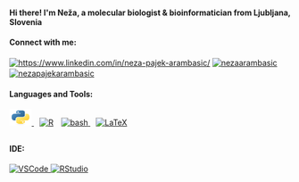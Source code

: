<h4 align="left">Hi there! I'm Neža, a molecular biologist & bioinformatician from Ljubljana, Slovenia</h4>

<h4 align="left">Connect with me:</h4>
<p align="left">
<a href="https://linkedin.com/in/neza-pajek-arambasic/" target="blank"><img align="center" src="https://raw.githubusercontent.com/rahuldkjain/github-profile-readme-generator/master/src/images/icons/Social/linked-in-alt.svg" alt="https://www.linkedin.com/in/neza-pajek-arambasic/" height="30" width="40" /></a>  
<a href="https://twitter.com/nezaarambasic" target="blank"><img align="center" src="https://raw.githubusercontent.com/rahuldkjain/github-profile-readme-generator/master/src/images/icons/Social/twitter.svg" alt="nezaarambasic" height="30" width="40" /></a>
<a href="https://www.datacamp.com/profile/nezapajekarambasic" target="blank"><img align="center" src="https://img.shields.io/badge/DataCamp-03EF62.svg?style=for-the-badge&logo=DataCamp&logoColor=white" alt="nezapajekarambasic" height="30" width="130" /></a>
</p>

<h4 align="left">Languages and Tools:</h4>
<p align="left"> 
<a href="https://www.python.org" target="_blank" rel="noreferrer"> <img src="https://raw.githubusercontent.com/devicons/devicon/master/icons/python/python-original.svg" alt="python" height="30" width="40"/> </a> 
<a href="https://www.r-project.org/" target="_blank"><img style="margin: 10px" src="https://profilinator.rishav.dev/skills-assets/r.svg" alt="R" height="30" width="40"/></a>  
<a href="https://www.gnu.org/software/bash/" target="_blank" rel="noreferrer"> <img src="https://www.vectorlogo.zone/logos/gnu_bash/gnu_bash-icon.svg" alt="bash" height="30" width="40"/> </a> 
<a href="https://www.latex-project.org/" target="_blank"><img style="margin: 10px" src="https://profilinator.rishav.dev/skills-assets/latex.png" alt="LaTeX" height="30" width="40" /></a>  

<h4 align="left">IDE:</h4>
<p align="left">   
<a href="https://code.visualstudio.com/" target="_blank" rel="noreferrer"> <img src="https://img.shields.io/badge/Visual%20Studio%20Code-007ACC.svg?style=for-the-badge&logo=Visual-Studio-Code&logoColor=white" alt="VSCode" height="30" width="150"/> </a>
<a href="https://www.r-studio.com/" target="_blank" rel="noreferrer"> <img src="https://img.shields.io/badge/RStudio-75AADB.svg?style=for-the-badge&logo=RStudio&logoColor=white" alt="RStudio" height="30" width="100"/> </a>  
</p>
  
